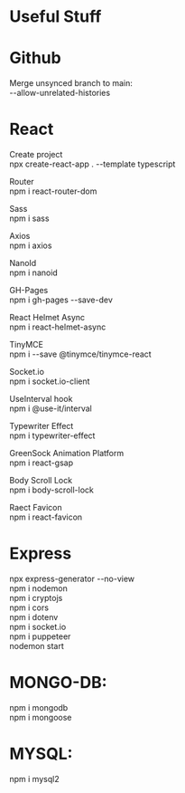 # Useful Stuff

# Github
Merge unsynced branch to main:
</br>
--allow-unrelated-histories

# React
Create project
</br>
npx create-react-app . --template typescript
</br>

Router
</br>
npm i react-router-dom
</br>

Sass
</br>
npm i sass
</br>

Axios
</br>
npm i axios
</br>

NanoId
</br>
npm i nanoid
</br>

GH-Pages
</br>
npm i gh-pages --save-dev
</br>

React Helmet Async
</br>
npm i react-helmet-async
</br>

TinyMCE
</br>
npm i --save @tinymce/tinymce-react
</br>

Socket.io
</br>
npm i socket.io-client
</br>

UseInterval hook
</br>
npm i @use-it/interval
</br>

Typewriter Effect
</br>
npm i typewriter-effect
</br>

GreenSock Animation Platform 
</br>
npm i react-gsap
</br>

Body Scroll Lock
</br>
npm i body-scroll-lock
</br>

Raect Favicon
</br>
npm i react-favicon
</br>

# Express
npx express-generator --no-view
</br>
npm i nodemon
</br>
npm i cryptojs
</br>
npm i cors
</br>
npm i dotenv
</br>
npm i socket.io
</br>
npm i puppeteer
</br>
nodemon start

# MONGO-DB:
npm i mongodb
</br>
npm i mongoose

# MYSQL:
npm i mysql2
